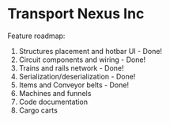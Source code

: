 # Transport Nexus Inc
 
Feature roadmap:
1. Structures placement and hotbar UI - Done!
2. Circuit components and wiring - Done!
3. Trains and rails network - Done!
4. Serialization/deserialization - Done!
5. Items and Conveyor belts - Done!
6. Machines and funnels
7. Code documentation
8. Cargo carts
